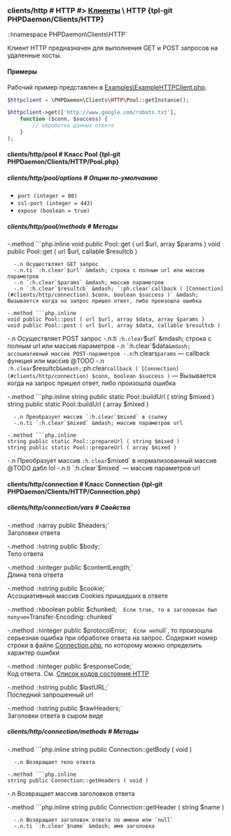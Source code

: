 ### clients/http # HTTP #> [Клиенты](#clients) \ HTTP {tpl-git PHPDaemon/Clients/HTTP}

`:h`namespace PHPDaemon\Clients\HTTP`

Клиент HTTP предназначен для выполнения GET и POST запросов на удаленные хосты.

#### Примеры

Рабочий пример представлен в [Examples\ExampleHTTPClient.php](https://github.com/kakserpom/phpdaemon/blob/master/PHPDaemon/Examples/ExampleHTTPClient.php).

```php
$httpclient = \PHPDaemon\Clients\HTTP\Pool::getInstance();

$httpclient->get(['http://www.google.com/robots.txt'],
	function ($conn, $success) {
		// обработка данных ответа
	}
);
```

#### clients/http/pool # Класс Pool {tpl-git PHPDaemon/Clients/HTTP/Pool.php}

##### clients/http/pool/options # Опции по-умолчанию

 - `port (integer = 80)`
 - `ssl-port (integer = 443)`
 - `expose (boolean = true)`

##### clients/http/pool/methods # Методы

 -.method ```php.inline
 void public Pool::get ( url $url, array $params )
 void public Pool::get ( url $url, callable $resultcb )
 ```
   -.n Осуществляет GET запрос
   -.n.ti `:h.clear`$url` &mdash; строка c полным url или массив параметров
   -.n `:h.clear`$params` &mdash; массив параметров
   -.n `:h.clear`$resultcb` &mdash; `:ph.clear`callback ( [Connection](#clients/http/connection) $conn, boolean $success )` &mdash; Вызывается когда на запрос пришел ответ, либо произошла ошибка

 -.method ```php.inline
 void public Pool::post ( url $url, array $data, array $params )
 void public Pool::post ( url $url, array $data, callable $resultcb )
 ```
   -.n Осуществляет POST запрос
   -.n.ti `:h.clear`$url` &mdash; строка c полным url или массив параметров
   -.n `:h.clear`$data` &mdash; ассоциативный массив POST-параметров
   -.n `:h.clear`$params` &mdash; callback функция или массив @TODO
   -.n `:h.clear`$resultcb` &mdash; `:ph.clear`callback ( [Connection](#clients/http/connection) $conn, boolean $success )` &mdash; Вызывается когда на запрос пришел ответ, либо произошла ошибка

 -.method  ```php.inline
 string public static Pool::buildUrl ( string $mixed )
 string public static Pool::buildUrl ( array $mixed )
 ```
   -.n Преобразует массив `:h.clear`$mixed` в ссылку
   -.n.ti `:h.clear`$mixed` &mdash; массив параметров url

 -.method ```php.inline
 string public static Pool::prepareUrl ( string $mixed )
 string public static Pool::prepareUrl ( array $mixed )
 ```
   -.n Преобразует массив `:h.clear`$mixed` в нормализованный массив @TODO дабл lol
   -.n.ti `:h.clear`$mixed` &mdash; массив параметров url

#### clients/http/connection # Класс Connection {tpl-git PHPDaemon/Clients/HTTP/Connection.php}

##### clients/http/connection/vars # Свойства

 -.method `:h`array public $headers;`  
 Заголовки ответа

 -.method `:h`string public $body;`  
 Тело ответа

 -.method `:h`integer public $contentLength;`  
 Длина тела ответа

 -.method `:h`string public $cookie;`  
 Ассоциативный массив Cookies пришедших в ответе

 -.method `:h`boolean public $chunked;`  
 Если true, то в заголовках был получен `Transfer-Encoding: chunked`

 -.method `:h`integer public $protocolError;`  
 Если не `null`, то произошла серьезная ошибка при обработке ответа на запрос. Содержит номер строки в файле [Connection.php](https://github.com/kakserpom/phpdaemon/blob/master/PHPDaemon/Clients/HTTP/Connection.php), по которому можно определить характер ошибки

 -.method `:h`integer public $responseCode;`  
 Код ответа. См. [Список кодов состояния HTTP](http://ru.wikipedia.org/wiki/Список_кодов_состояния_HTTP)

 -.method `:h`string public $lastURL;`  
 Последний запрошенный url

 -.method `:h`string public $rawHeaders;`  
 Заголовки ответа в сыром виде

##### clients/http/connection/methods # Методы

 -.method ```php.inline
 string public Connection::getBody ( void )
 ```
   -.n Возвращает тело ответа

 -.method ```php.inline
 string public Connection::getHeaders ( void )
 ```
   -.n Возвращает массив заголовков ответа

 -.method ```php.inline
 string public Connection::getHeader ( string $name )
 ```
   -.n Возвращает заголовок ответа по имени или `null`
   -.n.ti `:h.clear`$name` &mdash; имя заголовка
